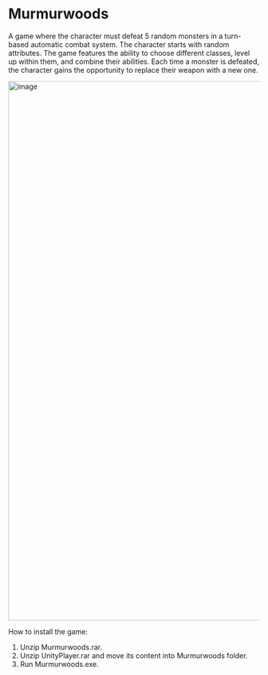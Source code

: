 # Murmurwoods

A game where the character must defeat 5 random monsters in a turn-based automatic combat system. The character starts with random attributes. The game features the ability to choose different classes, level up within them, and combine their abilities. Each time a monster is defeated, the character gains the opportunity to replace their weapon with a new one.

<img width="1920" height="1080" alt="image" src="https://github.com/user-attachments/assets/a62b9f67-50ef-43b8-9d51-47e89193f753" />

How to install the game:
1. Unzip Murmurwoods.rar.
2. Unzip UnityPlayer.rar and move its content into Murmurwoods folder.
3. Run Murmurwoods.exe.
